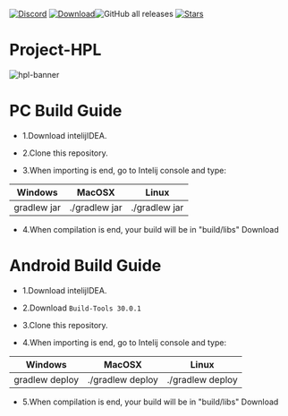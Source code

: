 [![Discord](https://img.shields.io/discord/1011940744774303795.svg?color=7289da&logo=discord&label=HPL&style=for-the-badge)](https://discord.gg/H9d7ZACXTr)
[![Download](https://img.shields.io/github/v/release/HPL-Team/Project-HPL?color=6aa84f&include_prereleases&label=Latest%20version&logo=github&logoColor=white&style=for-the-badge)](https://github.com/HPL-Team/Project-HPL/releases)![GitHub all releases](https://img.shields.io/github/downloads/HPL-Team/Project-HPL/total?color=ED5D3F&logo=Github&label=Total%20downloads&include_prereleases&style=for-the-badge)
[![Stars](https://img.shields.io/github/stars/HPL-Team/Project-HPL?color=F7D747&label=⭐️%20Please%20Star%20Project-HPL%21&style=for-the-badge)](https://github.com/HPL-Team/Project-HPL)
# Project-HPL
![hpl-banner](https://github.com/HPL-Team/Project-HPL/assets/90574933/e5ba46bc-6b27-492d-84ec-975e654803d0)

# PC Build Guide

* 1.Download intelijIDEA.

* 2.Clone this repository.

* 3.When importing is end, go to Intelij console and type:

Windows      |  MacOSX       | Linux
------------ | ------------- | -------------
gradlew jar  | ./gradlew jar | ./gradlew jar

* 4.When compilation is end, your build will be in "build/libs"
Download

# Android Build Guide

* 1.Download intelijIDEA.

* 2.Download `Build-Tools 30.0.1`

* 3.Clone this repository.

* 4.When importing is end, go to Intelij console and type:
   
Windows      |  MacOSX       | Linux
------------ | ------------- | -------------
gradlew deploy  | ./gradlew deploy | ./gradlew deploy

* 5.When compilation is end, your build will be in "build/libs"
Download
